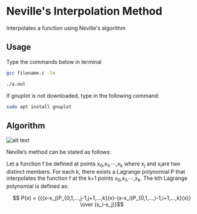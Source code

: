 # Neville's Interpolation Method
Interpolates a function using Neville's algorithm

## Usage
Type the commands below in terminal
```bash
gcc filename.c -lm
```
```bash
./a.out
```
If gnuplot is not downloaded, type in the following command:
```bash
sudo apt install gnuplot
```

## Algorithm

![alt text](https://i.imgur.com/ufuv3.png)

Neville’s method can be stated as follows:

Let a function f be defined at points x<sub>0</sub>,x<sub>1</sub>,⋯,x<sub>k</sub> where x<sub>j</sub> and x<sub>i</sub>are two distinct members. For each k, there exists a Lagrange polynomial P that interpolates the function f at the k+1 points x<sub>0</sub>,x<sub>1</sub>,⋯,x<sub>k</sub>. The kth Lagrange polynomial is defined as:

$$ P(x) = {{(x-x_j)P_{0,1,...,j-1,j+1,...,k}(x)-(x-x_i)P_{0,1,...,i-1,i+1,...,k}(x)} \over (x_i-x_j)}$$
